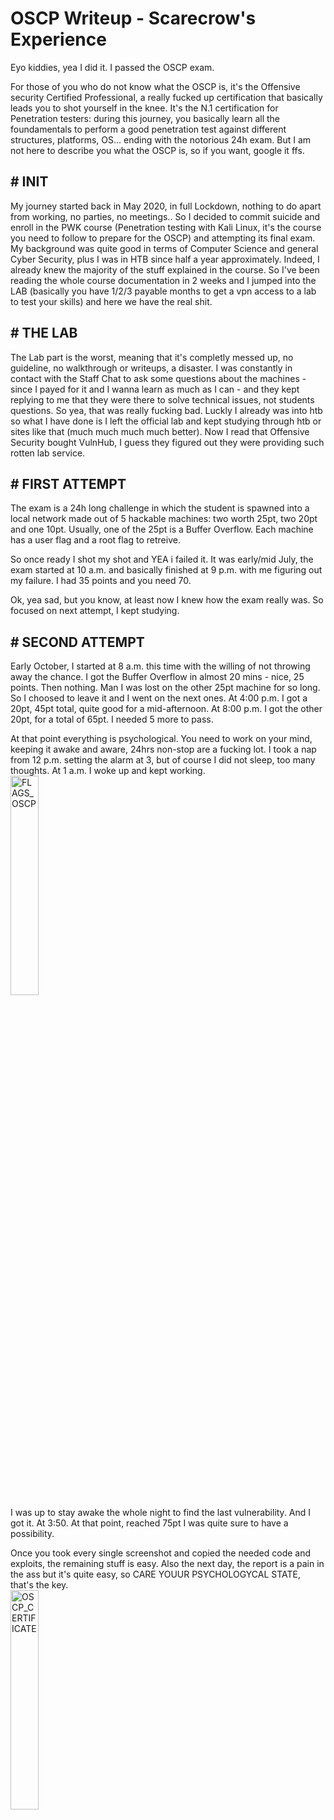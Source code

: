
 <h1>OSCP Writeup - Scarecrow's Experience</h1>

<body>

Eyo kiddies,
yea I did it. I passed the OSCP exam.

For those of you who do not know what the OSCP is, it's the Offensive security Certified Professional, a really fucked up certification that basically leads you to shot yourself in the knee.
It's the N.1 certification for Penetration testers: during this journey, you basically learn all the foundamentals to perform a good penetration test against different structures, platforms, OS... ending with the notorious 24h exam.
But I am not here to describe you what the OSCP is, so if you want, google it ffs.

<h2># INIT</h2>

My journey started back in May 2020, in full Lockdown, nothing to do apart from working, no parties, no meetings.. So I decided to commit suicide and enroll in the PWK course (Penetration testing with Kali Linux, it's the course you need to follow to prepare for the OSCP) and attempting its final exam.
My background was quite good in terms of Computer Science and general Cyber Security, plus I was in HTB since half a year approximately. Indeed, I already knew the majority of the stuff explained in the course. So I've been reading the whole course documentation in 2 weeks and I jumped into the LAB (basically you have 1/2/3 payable months to get a vpn access to a lab to test your skills) and here we have the real shit. 

<h2># THE LAB</h2>

The Lab part is the worst, meaning that it's completly messed up, no guideline, no walkthrough or writeups, a disaster. I was constantly in contact with the Staff Chat to ask some questions about the machines - since I payed for it and I wanna learn as much as I can - and they kept replying to me that they were there to solve technical issues, not students questions. So yea, that was really fucking bad. Luckly I already was into htb so what I have done is I left the official lab and kept studying through htb or sites like that (much much much much better). Now I read that Offensive Security bought VulnHub, I guess they figured out they were providing such rotten lab service.

<h2># FIRST ATTEMPT</h2>

The exam is a 24h long challenge in which the student is spawned into a local network made out of 5 hackable machines: two worth 25pt, two 20pt and one 10pt. Usually, one of the 25pt is a Buffer Overflow. Each machine has a user flag and a root flag to retreive.

So once ready I shot my shot and YEA i failed it. It was early/mid July, the exam started at 10 a.m. and basically finished at 9 p.m. with me figuring out my failure. I had 35 points and you need 70.

Ok, yea sad, but you know, at least now I knew how the exam really was. So focused on next attempt, I kept studying.

<h2># SECOND ATTEMPT</h2>

Early October, I started at 8 a.m. this time with the willing of not throwing away the chance.
I got the Buffer Overflow in almost 20 mins - nice, 25 points.
Then nothing. Man I was lost on the other 25pt machine for so long. So I choosed to leave it and I went on the next ones.
At 4:00 p.m. I got a 20pt, 45pt total, quite good for a mid-afternoon.
At 8:00 p.m. I got the other 20pt, for a total of 65pt. I needed 5 more to pass.

At that point everything is psychological. You need to work on your mind, keeping it awake and aware, 24hrs non-stop are a fucking lot.
I took a nap from 12 p.m. setting the alarm at 3, but of course I did not sleep, too many thoughts.
At 1 a.m. I woke up and kept working.
<br>
<img src="../../../img/IMG_20200920_045700.jpg" width=30% height=auto alt="FLAGS_OSCP">
<br>
I was up to stay awake the whole night to find the last vulnerability. And I got it. At 3:50.
At that point, reached 75pt I was quite sure to have a possibility.

Once you took every single screenshot and copied the needed code and exploits, the remaining stuff is easy. Also the next day, the report is a pain in the ass but it's quite easy, so CARE YOUUR PSYCHOLOGYCAL STATE, that's the key.
<br>
<img src="../../../img/202010161356301000_COVERED.jpg" width="30%" height=auto alt="OSCP_CERTIFICATE">

</body>
